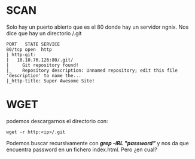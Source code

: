 # SCAN
Solo hay un puerto abierto que es el 80 donde hay un servidor ngnix. Nos dice que hay un directorio /.git
```
PORT   STATE SERVICE
80/tcp open  http
| http-git: 
|   10.10.76.126:80/.git/
|     Git repository found!
|_    Repository description: Unnamed repository; edit this file 'description' to name the...
|_http-title: Super Awesome Site!
```
# WGET
podemos descargarnos el directorio con:
```
wget -r http:<ip>/.git
```
Podemos buscar recursivamente con ***grep -iRL "password"*** y nos da que encuentra password en un fichero index.html. Pero ¿en cual?
